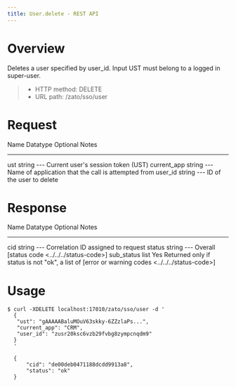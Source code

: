 ```yaml
---
title: User.delete - REST API
---
```


Overview
========

Deletes a user specified by user_id. Input UST must belong to a logged in super-user.

> -   HTTP method: DELETE
> -   URL path: /zato/sso/user

Request
=======

  Name          Datatype   Optional   Notes
  ------------- ---------- ---------- -----------------------------------------------------
  ust           string     \-\--      Current user\'s session token (UST)
  current_app   string     \-\--      Name of application that the call is attempted from
  user_id       string     \-\--      ID of the user to delete

Response
========

  Name         Datatype   Optional   Notes
  ------------ ---------- ---------- ----------------------------------------------------------------------------------------------------------------
  cid          string     \-\--      Correlation ID assigned to request
  status       string     \-\--      Overall [status code \<../../../status-code\>]
  sub_status   list       Yes        Returned only if status is not \"ok\", a list of [error or warning codes \<../../../status-code\>]

Usage
=====

``` 
$ curl -XDELETE localhost:17010/zato/sso/user -d '
  {
   "ust": "gAAAAABaluMOuV63skky-6ZZzlaPs...",
   "current_app": "CRM",
   "user_id": "zusr20ksc6vzb29fvbg8zympcnqdm9"
  }
  '

  {
      "cid": "de00deb0471188dcdd9913a8",
      "status": "ok"
  }
```

